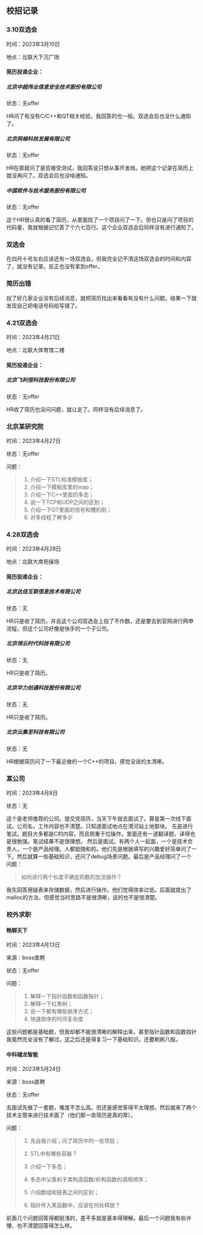 ## 校招记录

### 3.10双选会

时间：2023年3月10日

地点：北联大下沉广场

#### 简历投递企业：

##### 北京中超伟业信息安全技术股份有限公司

状态：无offer

HR问了有没有C/C++和QT相关经验，我回答的也一般。双选会后也没什么通知了。

##### 北京网梯科技发展有限公司

状态：无offer

HR在那就问了是否接受测试，我回答说只想从事开发岗。她把这个记录在简历上就没再问了。双选会后也没啥通知。

##### 中国软件与技术服务股份有限公司

状态：无offer

这个HR很认真的看了简历，从里面找了一个项目问了一下。但也只是问了项目的代码量，我就根据记忆答了个六七百行。这个企业双选会后同样没有进行通知了。




### 双选会

在四月十号左右应该还有一场双选会。但我完全记不清这场双选会的时间和内容了，就没有记录。反正也没有拿到offer。



### 简历出错

投了好几家企业没有后续消息，就把简历找出来看看有没有什么问题。结果一下就发现自己把电话号码给写错了。




### 4.21双选会

时间：2023年4月21日

地点：北联大体育馆二楼

#### 简历投递企业：

##### 北京飞利信科技股份有限公司

状态：无offer

HR收了简历也没问问题，就让走了。同样没有后续消息了。




### 北京某研究院

时间：2023年4月27日

状态：无offer

问题：

>1. 介绍一下STL标准模板库；
>2. 介绍一下模板库里的map；
>3. 介绍一下C++里面的多态；
>4. 说一下TCP和UDP之间的区别；
>5. 介绍一下QT里面的信号和槽机制；
>6. 对多线程了解多少




### 4.28双选会

时间：2023年4月28日

地点：北联大南苑操场

#### 简历投递企业：

##### 北京达佳互联信息技术有限公司

状态：无

HR只是收了简历。并且这个公司双选会上投了不作数，还是要去到官网进行网申流程。但这个公司好像是快手的一个子公司。

##### 北京领云时代科技有限公司

状态：无

HR只是收了简历。

##### 北京华力创通科技股份有限公司

状态：无

HR只是收了简历。

##### 北京云集至科技有限公司

状态：无

HR根据简历问了一下最近做的一个C++的项目。感觉没说的太清晰。



### 某公司

时间：2023年4月8日

状态：无

这个是老师推荐的公司。提交完简历，当天下午就去面试了。算是第一次线下面试。公司名，工作内容也不清楚。只知道面试地点在清河站上地那块。
先是进行笔试。题目大多都是C的内容，而且侧重于位操作。里面还有一道翻译题，译得也是很勉强。笔试结果不是很理想。
然后是面试。有两个人一起面，一个是技术负责人，一个是产品经理。人都挺随和的。他们先是根据填写的兴趣爱好简单问了一下。然后就算一些基础知识，还问了debug场景问题。最后是产品经理问了一个问题：

>如何进行两个长度不确定的数的加法操作？

我先回答用链表来存储数据，然后进行操作。他们觉得效率过低。后面就提出了malloc的方法，但感觉当时思路不是很清晰，说的也不是很清楚。




### 校外求职

#### 畅聊天下

时间：2023年4月13日

来源：boss直聘

状态：无offer

问题：

>1. 解释一下指针函数和函数指针；
>2. 解释一下红黑树；
>3. 说一下都有哪些排序方式；
>4. 快速排序的时间复杂度

这些问题都是基础题，但我却都不能很清晰的解释出来。甚至指针函数和函数指针我竟然完全没有了解过。这之后还是得复习一下基础知识。还要刷刷八股。



#### 中科辅龙智能

时间：2023年5月24日

来源：boss直聘

状态：无offer

去面试先做了一套题，难度不怎么高。但还是感觉答得不太理想。然后就来了两个技术主管来进行技术面了（他们那一沓简历是真的厚）。

问题：

>1. 先自我介绍；问了简历中的一些项目；
>
>2. STL中有哪些容器？
>3. 介绍一下多态；
>4. 多态中父类和子类构造函数/析构函数的调用顺序；
>5. 介绍数组和链表之间的区别；
>6. 指针传入某函数中，应该在何处释放？

前面几个问题回答得都挺浅的，差不多就是基本得理解。最后一个问题我有些许懵，也不清楚回答得怎么样。